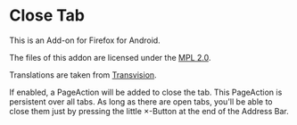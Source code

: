 Close Tab
=========

This is an Add-on for Firefox for Android.

The files of this addon are licensed under the
[MPL 2.0](http://mozilla.org/MPL/2.0/).

Translations are taken from [Transvision](http://transvision.mozfr.org/).

If enabled, a PageAction will be added to close the tab.
This PageAction is persistent over all tabs.
As long as there are open tabs, you'll be able to close them just by pressing
the little ×-Button at the end of the Address Bar.
